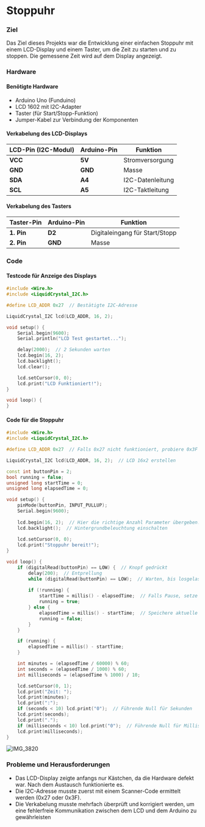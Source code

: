 # Stoppuhr
### Ziel
Das Ziel dieses Projekts war die Entwicklung einer einfachen Stoppuhr mit einem LCD-Display und einem Taster, um die Zeit zu starten und zu stoppen. Die gemessene Zeit wird auf dem Display angezeigt.

### Hardware
#### Benötigte Hardware
- Arduino Uno (Funduino)
- LCD 1602 mit I2C-Adapter
- Taster (für Start/Stopp-Funktion)
- Jumper-Kabel zur Verbindung der Komponenten

#### Verkabelung des LCD-Displays
| LCD-Pin (I2C-Modul) | Arduino-Pin | Funktion |
|-----------------|--------------|----------------------|
| **VCC** | **5V** | Stromversorgung |
| **GND** | **GND** | Masse |
| **SDA** | **A4** | I2C-Datenleitung |
| **SCL** | **A5** | I2C-Taktleitung |

#### Verkabelung des Tasters
| Taster-Pin | Arduino-Pin | Funktion |
|------------|--------------|----------------------|
| **1. Pin** | **D2** | Digitaleingang für Start/Stopp |
| **2. Pin** | **GND** | Masse |

### Code
#### Testcode für Anzeige des Displays
```cpp
#include <Wire.h>
#include <LiquidCrystal_I2C.h>

#define LCD_ADDR 0x27  // Bestätigte I2C-Adresse

LiquidCrystal_I2C lcd(LCD_ADDR, 16, 2);

void setup() {
    Serial.begin(9600);
    Serial.println("LCD Test gestartet...");

    delay(2000);  // 2 Sekunden warten
    lcd.begin(16, 2);
    lcd.backlight();  
    lcd.clear();  

    lcd.setCursor(0, 0);
    lcd.print("LCD Funktioniert!");
}

void loop() {
}
```

#### Code für die Stoppuhr
```cpp
#include <Wire.h>
#include <LiquidCrystal_I2C.h>

#define LCD_ADDR 0x27  // Falls 0x27 nicht funktioniert, probiere 0x3F

LiquidCrystal_I2C lcd(LCD_ADDR, 16, 2);  // LCD 16x2 erstellen

const int buttonPin = 2;
bool running = false;
unsigned long startTime = 0;
unsigned long elapsedTime = 0;

void setup() {
    pinMode(buttonPin, INPUT_PULLUP);
    Serial.begin(9600);
    
    lcd.begin(16, 2);  // Hier die richtige Anzahl Parameter übergeben!
    lcd.backlight();  // Hintergrundbeleuchtung einschalten
    
    lcd.setCursor(0, 0);
    lcd.print("Stoppuhr bereit!");
}

void loop() {
    if (digitalRead(buttonPin) == LOW) {  // Knopf gedrückt
        delay(200);  // Entprellung
        while (digitalRead(buttonPin) == LOW);  // Warten, bis losgelassen
        
        if (!running) {
            startTime = millis() - elapsedTime;  // Falls Pause, setze die Zeit korrekt
            running = true;
        } else {
            elapsedTime = millis() - startTime;  // Speichere aktuelle Zeit
            running = false;
        }
    }

    if (running) {
        elapsedTime = millis() - startTime;
    }

    int minutes = (elapsedTime / 60000) % 60;
    int seconds = (elapsedTime / 1000) % 60;
    int milliseconds = (elapsedTime % 1000) / 10;

    lcd.setCursor(0, 1);
    lcd.print("Zeit: ");
    lcd.print(minutes);
    lcd.print(":");
    if (seconds < 10) lcd.print("0");  // Führende Null für Sekunden
    lcd.print(seconds);
    lcd.print(".");
    if (milliseconds < 10) lcd.print("0");  // Führende Null für Millisekunden
    lcd.print(milliseconds);
}
```
![IMG_3820](https://github.com/user-attachments/assets/e2a04965-98d8-48d0-af25-18f7268cd66f)

### Probleme und Herausforderungen
- Das LCD-Display zeigte anfangs nur Kästchen, da die Hardware defekt war. Nach dem Austausch funktionierte es.
- Die I2C-Adresse musste zuerst mit einem Scanner-Code ermittelt werden (0x27 oder 0x3F).
- Die Verkabelung musste mehrfach überprüft und korrigiert werden, um eine fehlerfreie Kommunikation zwischen dem LCD und dem Arduino zu gewährleisten

